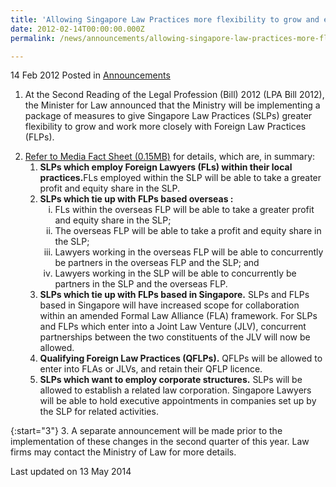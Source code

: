 ```yaml
---
title: 'Allowing Singapore Law Practices more flexibility to grow and enhance international competitiveness'
date: 2012-02-14T00:00:00.000Z
permalink: /news/announcements/allowing-singapore-law-practices-more-flexibility-to-grow-and-enhance-international-competitiveness_1

---
```



14 Feb 2012 Posted in [Announcements](/news/announcements)

1. At the Second Reading of the Legal Profession (Bill) 2012 (LPA Bill 2012), the Minister for Law announced that the Ministry will be implementing a package of measures to give Singapore Law Practices (SLPs) greater flexibility to grow and work more closely with Foreign Law Practices (FLPs).  


<ol start="2">
<li><a href="/files/news/parliamentary-speeches/2012/02/linkclick64a5.pdf">Refer to Media Fact Sheet (0.15MB)</a> for details, which are, in summary:
<ol>
<li><strong>SLPs which employ Foreign Lawyers (FLs) within their local practices.</strong>FLs employed within the SLP will be able to take a greater profit and equity share in the SLP. </li>
<li><strong>SLPs which tie up with FLPs based overseas : </strong>

<ol style="list-style-type: lower-roman">
<li>FLs within the overseas FLP will be able to take a greater profit and equity share in the SLP; </li>
<li>The overseas FLP will be able to take a profit and equity share in the SLP; </li>
<li>Lawyers working in the overseas FLP will be able to concurrently be partners in the overseas FLP and the SLP; and </li>
<li>Lawyers working in the SLP will be able to concurrently be partners in the SLP and the overseas FLP. </li>

</ol>


</li>
<li><strong>SLPs which tie up with FLPs based in Singapore.</strong>  SLPs and FLPs based in Singapore will have increased scope for collaboration within an amended Formal Law Alliance (FLA) framework. For SLPs and FLPs which enter into a Joint Law Venture (JLV), concurrent partnerships between the two constituents of the JLV will now be allowed.</li>
<li><strong>Qualifying Foreign Law Practices (QFLPs).</strong>  QFLPs will be allowed to enter into FLAs or JLVs, and retain their QFLP licence.</li>
<li><strong>SLPs which want to employ corporate structures.</strong> SLPs will be allowed to establish a related law corporation. Singapore Lawyers will be able to hold executive appointments in companies set up by the SLP for related activities.</li>
</ol>
</li>
</ol>

{:start="3"}
3. A separate announcement will be made prior to the implementation of these changes in the second quarter of this year. Law firms may contact the Ministry of Law for more details.













<p class="right-side-updated">Last updated on 13 May 2014</p> 
